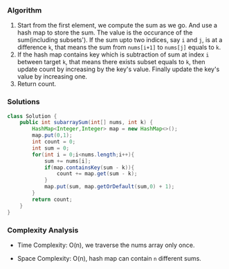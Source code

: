 ### Algorithm

1. Start from the first element, we compute the sum as we go. And use a hash map to store the sum. The value is the occurance of the sum(including subsets'). If the sum upto two indices, say `i` and `j`, is at a difference `k`, that means the sum from `nums[i+1]` to `nums[j]` equals to `k`.
2. If the hash map contains key which is subtraction of sum at index `i` between target `k`, that means there exists subset equals to `k`, then update count by increasing by the key's value. Finally update the key's value by increasing one. 
3. Return count.

### Solutions

```java
class Solution {
    public int subarraySum(int[] nums, int k) {
        HashMap<Integer,Integer> map = new HashMap<>();
        map.put(0,1);
        int count = 0;
        int sum = 0;
        for(int i = 0;i<nums.length;i++){
            sum += nums[i];
            if(map.containsKey(sum - k)){
                count += map.get(sum - k);
            }
            map.put(sum, map.getOrDefault(sum,0) + 1);
        }
        return count;
    }
}
```

### Complexity Analysis

+ Time Complexity: O(n), we traverse the nums array only once.

+ Space Complexity: O(n), hash map can contain `n` different sums. 